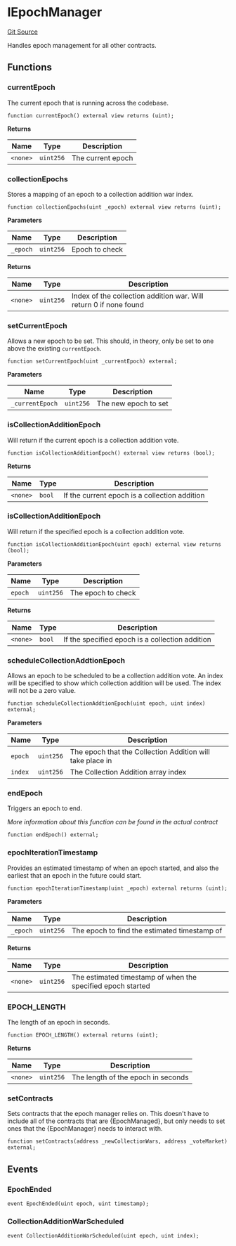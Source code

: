 # IEpochManager
[Git Source](https://github.com/FloorDAO/floor-v2/blob/fd4de86a192de96d73fe2e56a84ec542b57b1c69/src/interfaces/EpochManager.sol)

Handles epoch management for all other contracts.


## Functions
### currentEpoch

The current epoch that is running across the codebase.


```solidity
function currentEpoch() external view returns (uint);
```
**Returns**

|Name|Type|Description|
|----|----|-----------|
|`<none>`|`uint256`|The current epoch|


### collectionEpochs

Stores a mapping of an epoch to a collection addition war index.


```solidity
function collectionEpochs(uint _epoch) external view returns (uint);
```
**Parameters**

|Name|Type|Description|
|----|----|-----------|
|`_epoch`|`uint256`|Epoch to check|

**Returns**

|Name|Type|Description|
|----|----|-----------|
|`<none>`|`uint256`|Index of the collection addition war. Will return 0 if none found|


### setCurrentEpoch

Allows a new epoch to be set. This should, in theory, only be set to one
above the existing `currentEpoch`.


```solidity
function setCurrentEpoch(uint _currentEpoch) external;
```
**Parameters**

|Name|Type|Description|
|----|----|-----------|
|`_currentEpoch`|`uint256`|The new epoch to set|


### isCollectionAdditionEpoch

Will return if the current epoch is a collection addition vote.


```solidity
function isCollectionAdditionEpoch() external view returns (bool);
```
**Returns**

|Name|Type|Description|
|----|----|-----------|
|`<none>`|`bool`|If the current epoch is a collection addition|


### isCollectionAdditionEpoch

Will return if the specified epoch is a collection addition vote.


```solidity
function isCollectionAdditionEpoch(uint epoch) external view returns (bool);
```
**Parameters**

|Name|Type|Description|
|----|----|-----------|
|`epoch`|`uint256`|The epoch to check|

**Returns**

|Name|Type|Description|
|----|----|-----------|
|`<none>`|`bool`|If the specified epoch is a collection addition|


### scheduleCollectionAddtionEpoch

Allows an epoch to be scheduled to be a collection addition vote. An index will
be specified to show which collection addition will be used. The index will not
be a zero value.


```solidity
function scheduleCollectionAddtionEpoch(uint epoch, uint index) external;
```
**Parameters**

|Name|Type|Description|
|----|----|-----------|
|`epoch`|`uint256`|The epoch that the Collection Addition will take place in|
|`index`|`uint256`|The Collection Addition array index|


### endEpoch

Triggers an epoch to end.

*More information about this function can be found in the actual contract*


```solidity
function endEpoch() external;
```

### epochIterationTimestamp

Provides an estimated timestamp of when an epoch started, and also the earliest
that an epoch in the future could start.


```solidity
function epochIterationTimestamp(uint _epoch) external returns (uint);
```
**Parameters**

|Name|Type|Description|
|----|----|-----------|
|`_epoch`|`uint256`|The epoch to find the estimated timestamp of|

**Returns**

|Name|Type|Description|
|----|----|-----------|
|`<none>`|`uint256`|The estimated timestamp of when the specified epoch started|


### EPOCH_LENGTH

The length of an epoch in seconds.


```solidity
function EPOCH_LENGTH() external returns (uint);
```
**Returns**

|Name|Type|Description|
|----|----|-----------|
|`<none>`|`uint256`|The length of the epoch in seconds|


### setContracts

Sets contracts that the epoch manager relies on. This doesn't have to include
all of the contracts that are {EpochManaged}, but only needs to set ones that the
{EpochManager} needs to interact with.


```solidity
function setContracts(address _newCollectionWars, address _voteMarket) external;
```

## Events
### EpochEnded

```solidity
event EpochEnded(uint epoch, uint timestamp);
```

### CollectionAdditionWarScheduled

```solidity
event CollectionAdditionWarScheduled(uint epoch, uint index);
```

